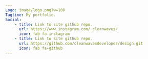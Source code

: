```yaml
---
Logo: image/logo.png?w=100
Tagline: My portfolio.
Social:
    - title: Link to site github repo.
      url: https://www.instagram.com/_cleanwaves/
      icon: fab fa-instagram
    - title: Link to site github repo.
      url: https://github.com/cleanwavesdeveloper/design.git
      icon: fab fa-github
---
```

